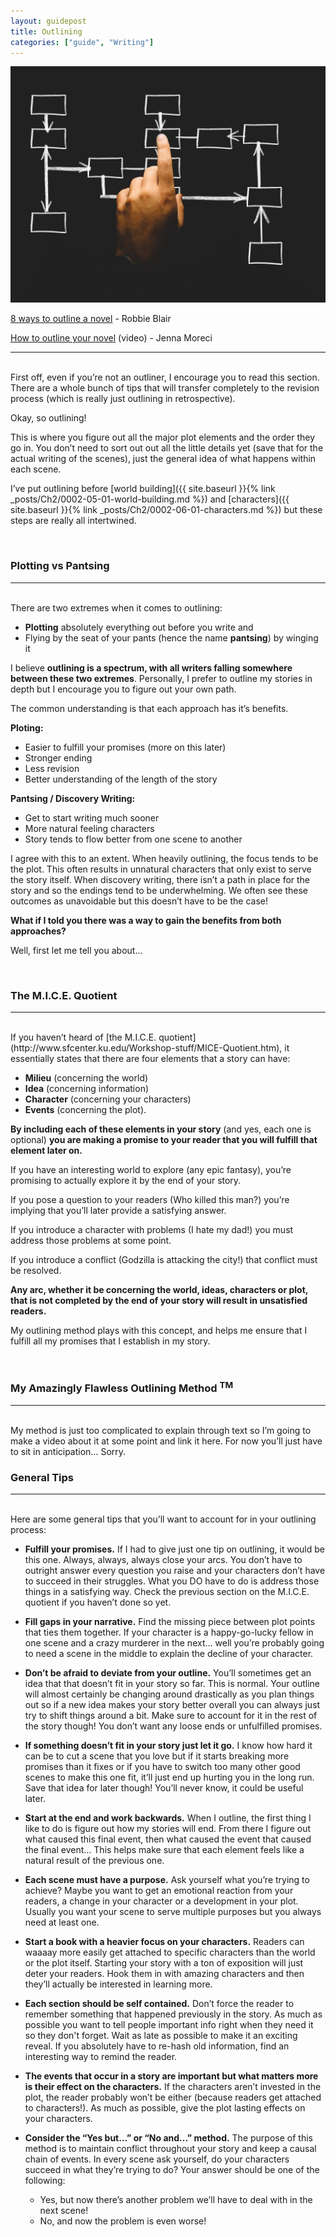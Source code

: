 ```yaml
---
layout: guidepost
title: Outlining
categories: ["guide", "Writing"]
---
```


![](/images/guide/outline.jpg)

[8 ways to outline a novel](https://litreactor.com/columns/8-ways-to-outline-a-novel) - Robbie Blair

[How to outline your novel](https://www.youtube.com/watch?v=Hwv2SKayUPo) (video) - Jenna Moreci

<hr><br>
First off, even if you’re not an outliner, I encourage you to read this section. There are a whole bunch of tips that will transfer completely to the revision process (which is really just outlining in retrospective).

Okay, so outlining!

This is where you figure out all the major plot elements and the order they go in. You don’t need to sort out out all the little details yet (save that for the actual writing of the scenes), just the general idea of what happens within each scene.

I’ve put outlining before [world building]({{ site.baseurl }}{% link _posts/Ch2/0002-05-01-world-building.md %}) and [characters]({{ site.baseurl }}{% link _posts/Ch2/0002-06-01-characters.md %}) but these steps are really all intertwined.

<br>

### Plotting vs Pantsing

<hr><br>
There are two extremes when it comes to outlining:

- **Plotting** absolutely everything out before you write and
- Flying by the seat of your pants (hence the name **pantsing**) by winging it

I believe **outlining is a spectrum, with all writers falling somewhere between these two extremes**. Personally, I prefer to outline my stories in depth but I encourage you to figure out your own path.

The common understanding is that each approach has it’s benefits.

**Ploting:**
- Easier to fulfill your promises (more on this later)
- Stronger ending
- Less revision
- Better understanding of the length of the story

**Pantsing / Discovery Writing:**
- Get to start writing much sooner
- More natural feeling characters
- Story tends to flow better from one scene to another


I agree with this to an extent. When heavily outlining, the focus tends to be the plot. This often results in unnatural characters that only exist to serve the story itself. When discovery writing, there isn’t a path in place for the story and so the endings tend to be underwhelming. We often see these outcomes as unavoidable but this doesn’t have to be the case!

**What if I told you there was a way to gain the benefits from both approaches?**

Well, first let me tell you about...

<br>

### <a name="mice-quotient"></a>The M.I.C.E. Quotient

<hr><br>
If you haven’t heard of [the M.I.C.E. quotient](http://www.sfcenter.ku.edu/Workshop-stuff/MICE-Quotient.htm), it essentially states that there are four elements that a story can have:

- **Milieu** (concerning the world)
- **Idea** (concerning information)
- **Character** (concerning your characters)
- **Events** (concerning the plot).

**By including each of these elements in your story** (and yes, each one is optional) **you are making a promise to your reader that you will fulfill that element later on.**

If you have an interesting world to explore (any epic fantasy), you’re promising to actually explore it by the end of your story.

If you pose a question to your readers (Who killed this man?) you’re implying that you’ll later provide a satisfying answer.

If you introduce a character with problems (I hate my dad!) you must address those problems at some point.

If you introduce a conflict (Godzilla is attacking the city!) that conflict must be resolved.

**Any arc, whether it be concerning the world, ideas, characters or plot, that is not completed by the end of your story will result in unsatisfied readers.**

My outlining method plays with this concept, and helps me ensure that I fulfill all my promises that I establish in my story.

<br>

### My Amazingly Flawless Outlining Method <sup>TM</sup>

<hr><br>
My method is just too complicated to explain through text so I’m going to make a video about it at some point and link it here. For now you’ll just have to sit in anticipation… Sorry.

<br>

### General Tips

<hr><br>
Here are some general tips that you’ll want to account for in your outlining process:

- **Fulfill your promises.** If I had to give just one tip on outlining, it would be this one. Always, always, always close your arcs. You don’t have to outright answer every question you raise and your characters don’t have to succeed in their struggles. What you DO have to do is address those things in a satisfying way. Check the previous section on the M.I.C.E. quotient if you haven’t done so yet.

- **Fill gaps in your narrative.** Find the missing piece between plot points that ties them together. If your character is a happy-go-lucky fellow in one scene and a crazy murderer in the next… well you’re probably going to need a scene in the middle to explain the decline of your character.

- **Don’t be afraid to deviate from your outline.** You’ll sometimes get an idea that that doesn’t fit in your story so far. This is normal. Your outline will almost certainly be changing around drastically as you plan things out so if a new idea makes your story better overall you can always just try to shift things around a bit. Make sure to account for it in the rest of the story though! You don’t want any loose ends or unfulfilled promises.

- **If something doesn’t fit in your story just let it go.** I know how hard it can be to cut a scene that you love but if it starts breaking more promises than it fixes or if you have to switch too many other good scenes to make this one fit, it’ll just end up hurting you in the long run. Save that idea for later though! You’ll never know, it could be useful later.

- **Start at the end and work backwards.** When I outline, the first thing I like to do is figure out how my stories will end. From there I figure out what caused this final event, then what caused the event that caused the final event… This helps make sure that each element feels like a natural result of the previous one.

- **Each scene must have a purpose.** Ask yourself what you’re trying to achieve? Maybe you want to get an emotional reaction from your readers, a change in your character or a development in your plot. Usually you want your scene to serve multiple purposes but you always need at least one.

- **Start a book with a heavier focus on your characters.** Readers can waaaay more easily get attached to specific characters than the world or the plot itself. Starting your story with a ton of exposition will just deter your readers. Hook them in with amazing characters and then they’ll actually be interested in learning more.

- **Each section should be self contained.** Don’t force the reader to remember something that happened previously in the story. As much as possible you want to tell people important info right when they need it so they don't forget. Wait as late as possible to make it an exciting reveal. If you absolutely have to re-hash old information, find an interesting way to remind the reader.

- **The events that occur in a story are important but what matters more is their effect on the characters.** If the characters aren’t invested in the plot, the reader probably won’t be either (because readers get attached to characters!). As much as possible, give the plot lasting effects on your characters.

- **Consider the “Yes but…” or “No and...” method.** The purpose of this method is to maintain conflict throughout your story and keep a causal chain of events. In every scene ask yourself, do your characters succeed in what they’re trying to do? Your answer should be one of the following:
    - Yes, but now there’s another problem we’ll have to deal with in the next scene!
    - No, and now the problem is even worse!